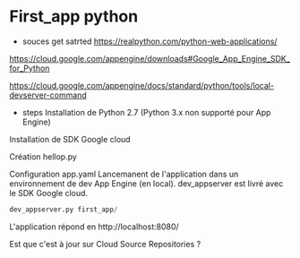 # First_app python

* souces get satrted
https://realpython.com/python-web-applications/

https://cloud.google.com/appengine/downloads#Google_App_Engine_SDK_for_Python

https://cloud.google.com/appengine/docs/standard/python/tools/local-devserver-command

* steps
Installation de Python 2.7 (Python 3.x non supporté pour App Engine)

Installation de SDK Google cloud

Création hellop.py

Configuration app.yaml
  Lancemanent de l'application dans un environnement de dev App Engine (en local). dev_appserver est livré avec le SDK Google cloud.
  ```Python
  dev_appserver.py first_app/
  ```
  
  L'application répond en http://localhost:8080/

Est que c'est à jour sur Cloud Source Repositories ?

